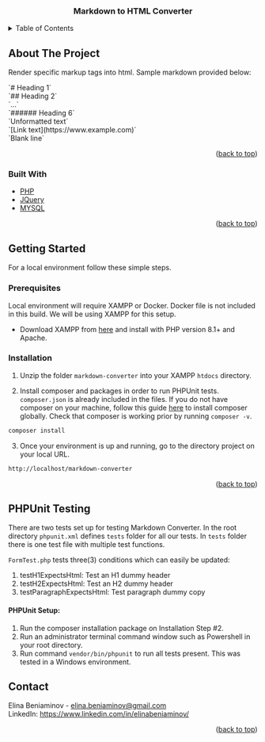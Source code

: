 <div id="top"></div>
<div align="center">
<h3 align="center">Markdown to HTML Converter</h3>
</div>



<!-- TABLE OF CONTENTS -->
<details>
  <summary>Table of Contents</summary>
  <ol>
    <li>
      <a href="#about-the-project">About The Project</a>
      <ul>
        <li><a href="#built-with">Built With</a></li>
      </ul>
    </li>
    <li>
      <a href="#getting-started">Getting Started</a>
      <ul>
        <li><a href="#prerequisites">Prerequisites</a></li>
        <li><a href="#installation">Installation</a></li>
      </ul>
    </li>
    <li><a href="#usage">Usage</a></li>
    <li><a href="#contact">Contact</a></li>
  </ol>
</details>



<!-- ABOUT THE PROJECT -->
## About The Project
<p>Render specific markup tags into html. Sample markdown provided below:</p>
`# Heading 1` <br>
`## Heading 2` <br>
`...` <br>
`###### Heading 6` <br>
`Unformatted text` <br>
`[Link text](https://www.example.com)`<br>
`Blank line`<br>

<p align="right">(<a href="#top">back to top</a>)</p>



### Built With

* [PHP](https://www.php.net/)
* [JQuery](https://jquery.com)
* [MYSQL](https://www.mysql.com/)

<p align="right">(<a href="#top">back to top</a>)</p>



<!-- GETTING STARTED -->
## Getting Started

For a local environment follow these simple steps.

### Prerequisites

Local environment will require XAMPP or Docker. Docker file is not included in this build. We will be using XAMPP for this setup.
* Download XAMPP from <a href="https://www.apachefriends.org/index.html" target="_blank">here</a> and install with PHP version 8.1+ and Apache.

### Installation

1. Unzip the folder `markdown-converter` into your XAMPP `htdocs` directory.

2. Install composer and packages in order to run PHPUnit tests. `composer.json` is already included in the files. If you do not have composer on your machine, follow this guide <a href="https://getcomposer.org/download/" target="_blank">here</a> to install composer globally. Check that composer is working prior by running `composer -v`.
  ```sh
  composer install
  ```
3. Once your environment is up and running, go to the directory project on your local URL.
  ```sh
  http://localhost/markdown-converter
   ```
   
<p align="right">(<a href="#top">back to top</a>)</p>

## PHPUnit Testing
There are two tests set up for testing Markdown Converter. In the root directory `phpunit.xml` defines `tests` folder for all our tests. In `tests` folder there is one test file with multiple test functions.

`FormTest.php` tests three(3) conditions which can easily be updated:
<ol>
  <li>testH1ExpectsHtml: Test an H1 dummy header</li>
  <li>testH2ExpectsHtml: Test an H2 dummy header</li>
  <li>testParagraphExpectsHtml: Test paragraph dummy copy</li>
</ol>

#### PHPUnit Setup:
1. Run the composer installation package on Installation Step #2. 
2. Run an administrator terminal command window such as Powershell in your root directory. 
3. Run command `vendor/bin/phpunit` to run all tests present. This was tested in a Windows environment.


<!-- CONTACT -->
## Contact

Elina Beniaminov - elina.beniaminov@gmail.com <br>
LinkedIn: https://www.linkedin.com/in/elinabeniaminov/

<p align="right">(<a href="#top">back to top</a>)</p>
